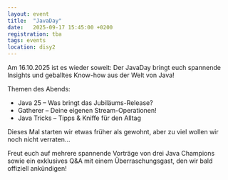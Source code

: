 ```yaml
---
layout: event
title:  "JavaDay"
date:   2025-09-17 15:45:00 +0200
registration: tba
tags: events
location: disy2
---
```


Am 16.10.2025 ist es wieder soweit: Der JavaDay bringt euch spannende Insights und geballtes Know-how aus der Welt von Java!

Themen des Abends:

- Java 25 – Was bringt das Jubiläums-Release?
- Gatherer – Deine eigenen Stream-Operationen!
- Java Tricks – Tipps & Kniffe für den Alltag

Dieses Mal starten wir etwas früher als gewohnt, aber zu viel wollen wir noch nicht verraten...

Freut euch auf mehrere spannende Vorträge von drei Java Champions sowie ein exklusives Q&A mit einem Überraschungsgast, den wir bald offiziell ankündigen!
